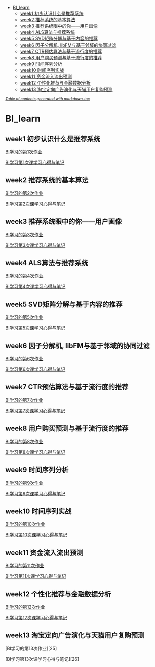 - [<span id = "bi-learn">BI_learn</span>](#-span-id----bi-learn--bi-learn--span-)
  * [<span id = "week1">week1 初步认识什么是推荐系统</span>](#-span-id----week1--week1--------------span-)
  * [<span id = "week2">week2 推荐系统的基本算法</span>](#-span-id----week2--week2------------span-)
  * [<span id = "week3">week3 推荐系统眼中的你——用户画像</span>](#-span-id----week3--week3-----------------span-)
  * [<span id = "week4">week4 ALS算法与推荐系统</span>](#-span-id----week4--week4-als---------span-)
  * [<span id = "week5">week5 SVD矩阵分解与基于内容的推荐</span>](#-span-id----week5--week5-svd--------------span-)
  * [<span id = "week6">week6 因子分解机, libFM与基于邻域的协同过滤</span>](#-span-id----week6--week6--------libfm------------span-)
  * [<span id = "week7">week7 CTR预估算法与基于流行度的推荐</span>](#-span-id----week7--week7-ctr---------------span-)
  * [<span id = "week8">week8 用户购买预测与基于流行度的推荐</span>](#-span-id----week8--week8------------------span-)
  * [<span id = "week9">week9 时间序列分析</span>](#-span-id----week9--week9---------span-)
  * [<span id = "week10">week10 时间序列实战</span>](#-span-id----week10--week10---------span-)
  * [<span id = "week11">week11 资金流入流出预测</span>](#-span-id----week11--week11-----------span-)
  * [<span id = "week12">week12 个性化推荐与金融数据分析</span>](#-span-id----week12--week12---------------span-)
  * [<span id = "week13">week13 淘宝定向广告演化与天猫用户复购预测</span>](#-span-id----week13--week13--------------------span-)

<small><i><a href='http://ecotrust-canada.github.io/markdown-toc/'>Table of contents generated with markdown-toc</a></i></small>

# <span id = "bi-learn">BI_learn</span>

## <span id = "week1">week1 初步认识什么是推荐系统</span>
[BI学习的第1次作业][1]

[BI学习第1次课学习心得与笔记][2]

[1]:https://blog.csdn.net/weixin_43849871/article/details/109520987
[2]:https://blog.csdn.net/weixin_43849871/article/details/109545353


## <span id = "week2">week2 推荐系统的基本算法</span>
[BI学习的第2次作业][3]

[BI学习第2次课学习心得与笔记][4]

[3]:https://blog.csdn.net/weixin_43849871/article/details/109554033
[4]:https://blog.csdn.net/weixin_43849871/article/details/109563087


## <span id = "week3">week3 推荐系统眼中的你——用户画像</span>
[BI学习的第3次作业][5]

[BI学习第3次课学习心得与笔记][6]

[5]:https://blog.csdn.net/weixin_43849871/article/details/109692700
[6]:https://blog.csdn.net/weixin_43849871/article/details/109701008

## <span id = "week4">week4 ALS算法与推荐系统</span>
[BI学习的第4次作业][7]

[BI学习第4次课学习心得与笔记][8]

[7]:https://blog.csdn.net/weixin_43849871/article/details/109894736
[8]:https://blog.csdn.net/weixin_43849871/article/details/109894835

## <span id = "week5">week5 SVD矩阵分解与基于内容的推荐</span>
[BI学习的第5次作业][9]

[BI学习第5次课学习心得与笔记][10]

[9]:https://blog.csdn.net/weixin_43849871/article/details/110286079
[10]:https://blog.csdn.net/weixin_43849871/article/details/110286087


## <span id = "week6">week6 因子分解机, libFM与基于邻域的协同过滤</span>
[BI学习的第6次作业][11]

[BI学习第6次课学习心得与笔记][12]

[11]:https://blog.csdn.net/weixin_43849871/article/details/110729053
[12]:https://blog.csdn.net/weixin_43849871/article/details/110729172

## <span id = "week7">week7 CTR预估算法与基于流行度的推荐</span>
[BI学习的第7次作业][13]

[BI学习第7次课学习心得与笔记][14]

[13]:https://blog.csdn.net/weixin_43849871/article/details/111239644
[14]:https://blog.csdn.net/weixin_43849871/article/details/111239756


## <span id = "week8">week8 用户购买预测与基于流行度的推荐</span>
[BI学习的第8次作业][15]

[BI学习第8次课学习心得与笔记][16]

[15]:https://blog.csdn.net/weixin_43849871/article/details/112483523
[16]:https://blog.csdn.net/weixin_43849871/article/details/111768028



## <span id = "week9">week9 时间序列分析</span>
[BI学习的第9次作业][17]

[BI学习第9次课学习心得与笔记][18]

[17]:https://blog.csdn.net/weixin_43849871/article/details/112117326
[18]:https://blog.csdn.net/weixin_43849871/article/details/112117209


## <span id = "week10">week10 时间序列实战</span>
[BI学习的第10次作业][19]

[BI学习第10次课学习心得与笔记][20]

[19]:https://blog.csdn.net/weixin_43849871/article/details/113060463
[20]:https://blog.csdn.net/weixin_43849871/article/details/113060470




## <span id = "week11">week11 资金流入流出预测</span>
[BI学习的第11次作业][21]

[BI学习第11次课学习心得与笔记][22]

[21]:https://shuihua.blog.csdn.net/article/details/113405210
[22]:https://shuihua.blog.csdn.net/article/details/113405180



## <span id = "week12">week12 个性化推荐与金融数据分析</span>
[BI学习的第12次作业][23]

[BI学习第12次课学习心得与笔记][24]

[23]:https://shuihua.blog.csdn.net/article/details/113729843
[24]:https://shuihua.blog.csdn.net/article/details/113718572


## <span id = "week13">week13 淘宝定向广告演化与天猫用户复购预测</span>
[BI学习的第13次作业][25]

[BI学习第13次课学习心得与笔记][26]

[23]:https://shuihua.blog.csdn.net/article/details/114136431
[24]:https://shuihua.blog.csdn.net/article/details/114136480




